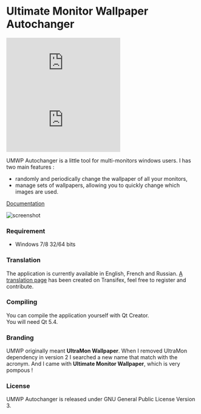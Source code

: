 # Ultimate Monitor Wallpaper Autochanger

[![stable version](http://www.strangeplanet.fr/work/umwp-autochanger/badge.php?what=version)](http://www.strangeplanet.fr/work/umwp-autochanger)
[![downloads](http://www.strangeplanet.fr/work/umwp-autochanger/badge.php?what=downloads)](http://www.strangeplanet.fr/work/umwp-autochanger)

UMWP Autochanger is a little tool for multi-monitors windows users. I has two main features :
* randomly and periodically change the wallpaper of all your monitors,
* manage sets of wallpapers, allowing you to quickly change which images are used.

[Documentation](http://www.strangeplanet.fr/work/umwp-autochanger#help)

![screenshot](http://www.strangeplanet.fr/work/umwp-autochanger/src/screenshot-main.png)

### Requirement
* Windows 7/8 32/64 bits


### Translation
The application is currently available in English, French and Russian. [A translation page](https://www.transifex.com/projects/p/umwp-autochanger) has been created on Transifex, feel free to register and contribute.


### Compiling
You can compile the application yourself with Qt Creator.  
You will need Qt 5.4.


### Branding
UMWP originally meant **UltraMon Wallpaper**. When I removed UltraMon dependency in version 2 I searched a new name that match with the acronym. And I came with **Ultimate Monitor Wallpaper**, which is very pompous !


### License
UMWP Autochanger is released under GNU General Public License Version 3.